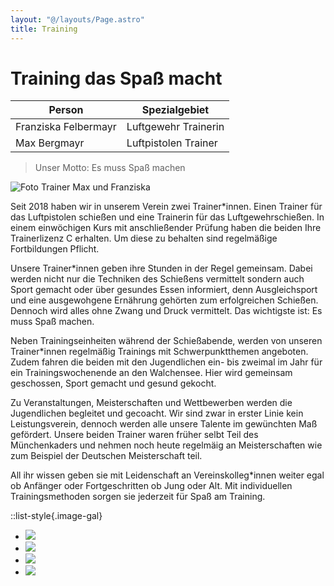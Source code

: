 ```yaml
---
layout: "@/layouts/Page.astro"
title: Training
---
```


# Training das Spaß macht

| Person               | Spezialgebiet        |
| -------------------- | -------------------- |
| Franziska Felbermayr | Luftgewehr Trainerin |
| Max Bergmayr         | Luftpistolen Trainer |

> Unser Motto: Es muss Spaß machen

![Foto Trainer Max und Franziska](/images/uploads/a848e29a-a43c-41d9-adb5-2d56db173d10.jpg)

Seit 2018 haben wir in unserem Verein zwei Trainer\*innen. Einen Trainer für das Luftpistolen schießen und eine Trainerin für das Luftgewehrschießen. In einem einwöchigen Kurs mit anschließender Prüfung haben die beiden Ihre Trainerlizenz C erhalten. Um diese zu behalten sind regelmäßige Fortbildungen Pflicht.

Unsere Trainer\*innen geben ihre Stunden in der Regel gemeinsam. Dabei werden nicht nur die Techniken des Schießens vermittelt sondern auch Sport gemacht oder über gesundes Essen informiert, denn Ausgleichsport und eine ausgewohgene Ernährung gehörten zum erfolgreichen Schießen. Dennoch wird alles ohne Zwang und Druck vermittelt. Das wichtigste ist: Es muss Spaß machen.

Neben Trainingseinheiten während der Schießabende, werden von unseren Trainer\*innen regelmäßig Trainings mit Schwerpunktthemen angeboten. Zudem fahren die beiden mit den Jugendlichen ein- bis zweimal im Jahr für ein Trainingswochenende an den Walchensee. Hier wird gemeinsam geschossen, Sport gemacht und gesund gekocht.

Zu Veranstaltungen, Meisterschaften und Wettbewerben werden die Jugendlichen begleitet und gecoacht. Wir sind zwar in erster Linie kein Leistungsverein, dennoch werden alle unsere Talente im gewünchten Maß gefördert. Unsere beiden Trainer waren früher selbt Teil des Münchenkaders und nehmen noch heute regelmäig an Meisterschaften wie zum Beispiel der Deutschen Meisterschaft teil.

All ihr wissen geben sie mit Leidenschaft an Vereinskolleg\*innen weiter egal ob Anfänger oder Fortgeschritten ob Jung oder Alt. Mit individuellen Trainingsmethoden sorgen sie jederzeit für Spaß am Training.

::list-style{.image-gal}

- ![](/images/uploads/img_1999.jpg)
- ![](/images/uploads/img_1992.jpg)
- ![](/images/uploads/img_1960.jpg)
- ![](/images/uploads/b7cb4ba5-9b96-48ed-a73d-225fc7d6ce02.jpg)
